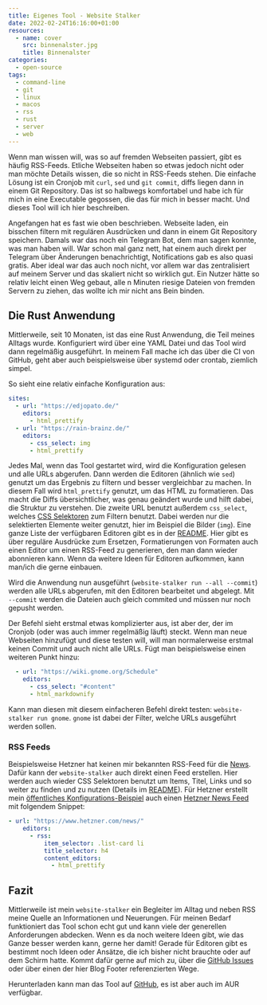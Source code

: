 ```yaml
---
title: Eigenes Tool - Website Stalker
date: 2022-02-24T16:16:00+01:00
resources:
  - name: cover
    src: binnenalster.jpg
    title: Binnenalster
categories:
  - open-source
tags:
  - command-line
  - git
  - linux
  - macos
  - rss
  - rust
  - server
  - web
---
```

Wenn man wissen will, was so auf fremden Webseiten passiert, gibt es häufig RSS-Feeds.
Etliche Webseiten haben so etwas jedoch nicht oder man möchte Details wissen, die so nicht in RSS-Feeds stehen.
Die einfache Lösung ist ein Cronjob mit `curl`, `sed` und `git commit`, diffs liegen dann in einem Git Repository.
Das ist so halbwegs komfortabel und habe ich für mich in eine Executable gegossen, die das für mich in besser macht.
Und dieses Tool will ich hier beschreiben.
<!--more-->

Angefangen hat es fast wie oben beschrieben.
Webseite laden, ein bisschen filtern mit regulären Ausdrücken und dann in einem Git Repository speichern.
Damals war das noch ein Telegram Bot, dem man sagen konnte, was man haben will.
War schon mal ganz nett, hat einem auch direkt per Telegram über Änderungen benachrichtigt, Notifications gab es also quasi gratis.
Aber ideal war das auch noch nicht, vor allem war das zentralisiert auf meinem Server und das skaliert nicht so wirklich gut.
Ein Nutzer hätte so relativ leicht einen Weg gebaut, alle n Minuten riesige Dateien von fremden Servern zu ziehen, das wollte ich mir nicht ans Bein binden.

## Die Rust Anwendung

Mittlerweile, seit 10 Monaten, ist das eine Rust Anwendung, die Teil meines Alltags wurde.
Konfiguriert wird über eine YAML Datei und das Tool wird dann regelmäßig ausgeführt.
In meinem Fall mache ich das über die CI von GitHub, geht aber auch beispielsweise über systemd oder crontab, ziemlich simpel.

So sieht eine relativ einfache Konfiguration aus:

```yaml
sites:
  - url: "https://edjopato.de/"
    editors:
      - html_prettify
  - url: "https://rain-brainz.de/"
    editors:
      - css_select: img
      - html_prettify
```

Jedes Mal, wenn das Tool gestartet wird, wird die Konfiguration gelesen und alle URLs abgerufen.
Dann werden die Editoren (ähnlich wie `sed`) genutzt um das Ergebnis zu filtern und besser vergleichbar zu machen.
In diesem Fall wird `html_prettify` genutzt, um das HTML zu formatieren.
Das macht die Diffs übersichtlicher, was genau geändert wurde und hilft dabei, die Struktur zu verstehen.
Die zweite URL benutzt außerdem `css_select`, welches [CSS Selektoren](https://developer.mozilla.org/en-US/docs/Learn/CSS/Building_blocks/Selectors) zum Filtern benutzt.
Dabei werden nur die selektierten Elemente weiter genutzt, hier im Beispiel die Bilder (`img`).
Eine ganze Liste der verfügbaren Editoren gibt es in der [README](https://github.com/EdJoPaTo/website-stalker#editors).
Hier gibt es über reguläre Ausdrücke zum Ersetzen, Formatierungen von Formaten auch einen Editor um einen RSS-Feed zu generieren, den man dann wieder abonnieren kann.
Wenn da weitere Ideen für Editoren aufkommen, kann man/ich die gerne einbauen.

Wird die Anwendung nun ausgeführt (`website-stalker run --all --commit`) werden alle URLs abgerufen, mit den Editoren bearbeitet und abgelegt.
Mit `--commit` werden die Dateien auch gleich commited und müssen nur noch gepusht werden.

Der Befehl sieht erstmal etwas komplizierter aus, ist aber der, der im Cronjob (oder was auch immer regelmäßig läuft) steckt.
Wenn man neue Webseiten hinzufügt und diese testen will, will man normalerweise erstmal keinen Commit und auch nicht alle URLs.
Fügt man beispielsweise einen weiteren Punkt hinzu:

```yaml
  - url: "https://wiki.gnome.org/Schedule"
    editors:
      - css_select: "#content"
      - html_markdownify
```

Kann man diesen mit diesem einfacheren Befehl direkt testen: `website-stalker run gnome`.
`gnome` ist dabei der Filter, welche URLs ausgeführt werden sollen.

### RSS Feeds

Beispielsweise Hetzner hat keinen mir bekannten RSS-Feed für die [News](https://www.hetzner.com/news/).
Dafür kann der `website-stalker` auch direkt einen Feed erstellen.
Hier werden auch wieder CSS Selektoren benutzt um Items, Titel, Links und so weiter zu finden und zu nutzen (Details im [README]()).
Für Hetzner erstellt mein [öffentliches Konfigurations-Beispiel](https://github.com/EdJoPaTo/website-stalker-example) auch einen [Hetzner News Feed](https://raw.githubusercontent.com/EdJoPaTo/website-stalker-example/main/sites/com-hetzner-news.xml) mit folgendem Snippet:

```yaml
- url: "https://www.hetzner.com/news/"
    editors:
      - rss:
          item_selector: .list-card li
          title_selector: h4
          content_editors:
            - html_prettify
```

## Fazit

Mittlerweile ist mein `website-stalker` ein Begleiter im Alltag und neben RSS meine Quelle an Informationen und Neuerungen.
Für meinen Bedarf funktioniert das Tool schon echt gut und kann viele der generellen Anforderungen abdecken.
Wenn es da noch weitere Ideen gibt, wie das Ganze besser werden kann, gerne her damit!
Gerade für Editoren gibt es bestimmt noch Ideen oder Ansätze, die ich bisher nicht brauchte oder auf dem Schirm hatte.
Kommt dafür gerne auf mich zu, über die [GitHub Issues](https://github.com/EdJoPaTo/website-stalker/issues) oder über einen der hier Blog Footer referenzierten Wege.

Herunterladen kann man das Tool auf [GitHub](https://github.com/EdJoPaTo/website-stalker/releases), es ist aber auch im AUR verfügbar.
